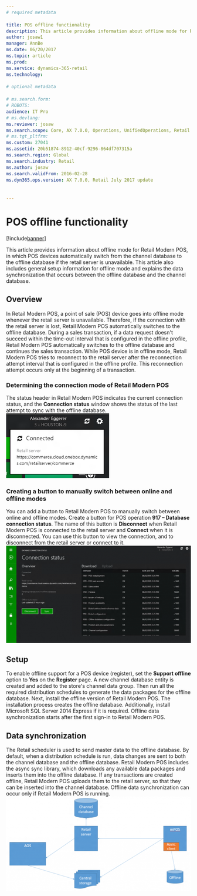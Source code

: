 ```yaml
---
# required metadata

title: POS offline functionality
description: This article provides information about offline mode for Retail Modern POS, in which POS devices automatically switch from the channel database to the offline database if the retail server is unavailable. This article also includes general setup information for offline mode and explains the data synchronization that occurs between the offline database and the channel database.
author: josaw1
manager: AnnBe
ms.date: 06/20/2017
ms.topic: article
ms.prod: 
ms.service: dynamics-365-retail
ms.technology: 

# optional metadata

# ms.search.form: 
# ROBOTS: 
audience: IT Pro
# ms.devlang: 
ms.reviewer: josaw
ms.search.scope: Core, AX 7.0.0, Operations, UnifiedOperations, Retail
# ms.tgt_pltfrm: 
ms.custom: 27041
ms.assetid: 20b51874-8912-40cf-9296-864df707315a
ms.search.region: Global
ms.search.industry: Retail
ms.author: josaw
ms.search.validFrom: 2016-02-28
ms.dyn365.ops.version: AX 7.0.0, Retail July 2017 update


---
```


# POS offline functionality

[!include[banner](includes/banner.md)]


This article provides information about offline mode for Retail Modern POS, in which POS devices automatically switch from the channel database to the offline database if the retail server is unavailable. This article also includes general setup information for offline mode and explains the data synchronization that occurs between the offline database and the channel database.

Overview
--------

In Retail Modern POS, a point of sale (POS) device goes into offline mode whenever the retail server is unavailable. Therefore, if the connection with the retail server is lost, Retail Modern POS automatically switches to the offline database. During a sales transaction, if a data request doesn't succeed within the time-out interval that is configured in the offline profile, Retail Modern POS automatically switches to the offline database and continues the sales transaction. While POS device is in offline mode, Retail Modern POS tries to reconnect to the retail server after the reconnection attempt interval that is configured in the offline profile. This reconnection attempt occurs only at the beginning of a transaction.

### Determining the connection mode of Retail Modern POS

The status header in Retail Modern POS indicates the current connection status, and the **Connection status** window shows the status of the last attempt to sync with the offline database. [![Connection status](./media/status.png)](./media/status.png)

### Creating a button to manually switch between online and offline modes

You can add a button to Retail Modern POS to manually switch between online and offline modes. Create a button for POS operation **917 – Database connection status**. The name of this button is **Disconnect** when Retail Modern POS is connected to the retail server and **Connect** when it is disconnected. You can use this button to view the connection, and to disconnect from the retail server or connect to it. [![Disconnect button in Retail Modern POS](./media/details-1024x537.png)](./media/details.png)

## Setup
To enable offline support for a POS device (register), set the **Support offline** option to **Yes** on the **Register** page. A new channel database entity is created and added to the store's channel data group. Then run all the required distribution schedules to generate the data packages for the offline database. Next, install the offline version of Retail Modern POS. The installation process creates the offline database. Additionally, install Microsoft SQL Server 2014 Express if it is required. Offline data synchronization starts after the first sign-in to Retail Modern POS.

## Data synchronization
The Retail scheduler is used to send master data to the offline database. By default, when a distribution schedule is run, data changes are sent to both the channel database and the offline database. Retail Modern POS includes the async sync library, which downloads any available data packages and inserts them into the offline database. If any transactions are created offline, Retail Modern POS uploads them to the retail server, so that they can be inserted into the channel database. Offline data synchronization can occur only if Retail Modern POS is running. [![Offline synchronization](./media/offline-sync-1024x521.png)](./media/offline-sync.png)



